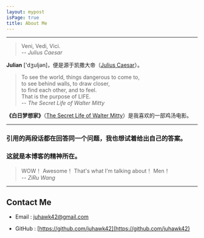 ```yaml
---
layout: mypost
isPage: true
title: About Me
---
```


---
> Veni, Vedi, Vici.  
-- *Julius Caesar*  

**Julian** ['dʒuljən]，便是源于凯撒大帝（[Julius Caesar](https://en.wikipedia.org/wiki/Julius_Caesar)）。

> To see the world, things dangerous to come to,  
> to see behind walls, to draw closer,  
> to find each other, and to feel.  
> That is the purpose of LIFE.  
-- *The Secret Life of Walter Mitty*

**《白日梦想家》**（[The Secret Life of Walter Mitty](https://www.imdb.com/title/tt0359950/?ref_=nv_sr_1?ref_=nv_sr_1)）是我喜欢的一部鸡汤电影。

---

### 引用的两段话都在回答同一个问题，我也想试着给出自己的答案。

### 这就是本博客的精神所在。

> WOW！ Awesome！ That's what I'm talking about！ Men！  
-- *ZiRu Wang*  

---

## Contact Me  

- Email : juhawk42@gmail.com

- GitHub : [https://github.com/juhawk42](https://github.com/juhawk42)
